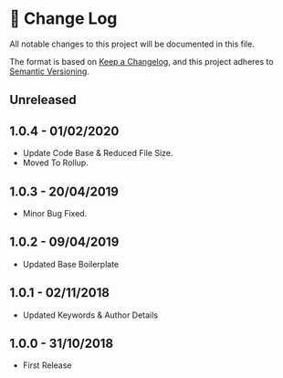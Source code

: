 # 📝  Change Log

All notable changes to this project will be documented in this file.

The format is based on [Keep a Changelog](https://keepachangelog.com/en/1.0.0/), and this project adheres to [Semantic Versioning](https://semver.org/spec/v2.0.0.html).

## Unreleased

## 1.0.4 - 01/02/2020
* Update Code Base & Reduced File Size.
* Moved To Rollup.

## 1.0.3 - 20/04/2019
* Minor Bug Fixed.

## 1.0.2 - 09/04/2019
* Updated Base Boilerplate

## 1.0.1 - 02/11/2018
* Updated Keywords & Author Details

## 1.0.0 - 31/10/2018
* First Release